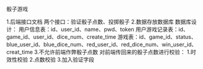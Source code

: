 骰子游戏

1.后端接口文档
    两个接口：验证骰子点数、投掷骰子
2.数据存放数据库
    数据库设计：
        用户信息表：id、user_id、name、pwd、token
        用户游戏记录表：id、game_id、user_id、dice_num、create_time 
        游戏表：id、game_id、status、blue_user_id、blue_dice_num、red_user_id、red_dice_num、win_user_id、creat_time
3.不允许前端作弊骰子点数
    对前端传回来的骰子点数进行校验：
        1.时效性校验
        2.点数校验
        3.加入验证字段
    